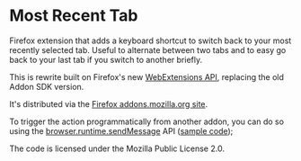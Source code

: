 Most Recent Tab
===============

Firefox extension that adds a keyboard shortcut to switch back to your most recently selected tab. Useful to alternate between two tabs and to easy go back to your last tab if you switch to another briefly.

This is rewrite built on Firefox's new [WebExtensions API](https://hacks.mozilla.org/2017/06/cross-browser-extensions-available-now-in-firefox/), replacing the old Addon SDK version.

It's distributed via the [Firefox addons.mozilla.org site](https://addons.mozilla.org/en-US/firefox/addon/most-recent-tab/).

To trigger the action programmatically from another addon, you can do so using the [browser.runtime.sendMessage](https://developer.mozilla.org/en-US/Add-ons/WebExtensions/API/runtime/sendMessage) API ([sample code](https://gist.github.com/thePaulV/df47bb3a086f027f2301c662baf78e6a));

The code is licensed under the Mozilla Public License 2.0.
